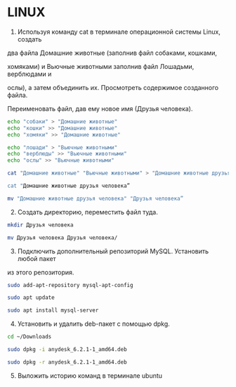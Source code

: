 # LINUX

1. Используя команду cat в терминале операционной системы Linux, создать

два файла Домашние животные (заполнив файл собаками, кошками,

хомяками) и Вьючные животными заполнив файл Лошадьми, верблюдами и

ослы), а затем объединить их. Просмотреть содержимое созданного файла.

Переименовать файл, дав ему новое имя (Друзья человека).

```bash
echo "собаки" > "Домашние животные"
echo "кошки" >> "Домашние животные"
echo "хомяки" >> "Домашние животные"

echo "лошади" > "Вьючные животными"
echo "верблюды" >> "Вьючные животными"
echo "ослы" >> "Вьючные животными"

cat "Домашние животные" "Вьючные животными" > "Домашние животные друзья человека”

cat "Домашние животные друзья человека”

mv "Домашние животные друзья человека" "Друзья человека”
```

2. Создать директорию, переместить файл туда.

```bash
mkdir Друзья человека

mv Друзья человека Друзья человека/
```

3. Подключить дополнительный репозиторий MySQL. Установить любой пакет

из этого репозитория.

```bash
sudo add-apt-repository mysql-apt-config

sudo apt update

sudo apt install mysql-server
```

4. Установить и удалить deb-пакет с помощью dpkg.

```bash
cd ~/Downloads

sudo dpkg -i anydesk_6.2.1-1_amd64.deb

sudo dpkg -r anydesk_6.2.1-1_amd64.deb
```

5. Выложить историю команд в терминале ubuntu